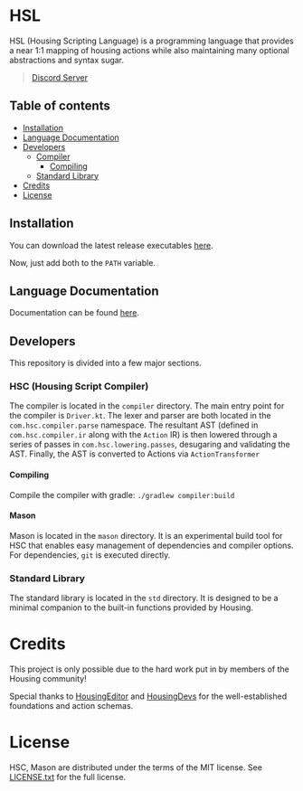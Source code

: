 # HSL

HSL (Housing Scripting Language) is a programming language that provides
a near 1:1 mapping of housing actions while also maintaining many optional
abstractions and syntax sugar.

> [Discord Server](https://discord.gg/fQCDGb2NYZ)

## Table of contents

<!--- TOC -->

- [Installation](#installation)
- [Language Documentation](#language-documentation)
- [Developers](#developers)
    - [Compiler](#hsc-housing-script-compiler)
        - [Compiling](#compiling)
    - [Standard Library](#standard-library)
- [Credits](#credits)
- [License](#license)

<!--- END -->

## Installation

You can download the latest release executables [here](https://github.com/sndyx/hsl/releases).

Now, just add both to the `PATH` variable.

## Language Documentation

Documentation can be found [here](/docs/getting-started/creating-a-project.md).

## Developers

This repository is divided into a few major sections.

### HSC (Housing Script Compiler)

The compiler is located in the `compiler` directory. The main entry point
for the compiler is `Driver.kt`. The lexer and parser are both located in
the `com.hsc.compiler.parse` namespace. The resultant AST (defined in
`com.hsc.compiler.ir` along with the `Action` IR) is then lowered through
a series of passes in `com.hsc.lowering.passes`, desugaring and validating
the AST. Finally, the AST is converted to Actions via `ActionTransformer`

#### Compiling

Compile the compiler with gradle: `./gradlew compiler:build`

#### Mason

Mason is located in the `mason` directory. It is an experimental build
 tool for HSC that enables easy management of dependencies and compiler
 options. For dependencies, `git` is executed directly.

### Standard Library

The standard library is located in the `std` directory. It is designed to
be a minimal companion to the built-in functions provided by Housing.

# Credits

This project is only possible due to the hard work put in by members of
the Housing community!

Special thanks to [HousingEditor](https://github.com/ImaDoofus/HousingEditor)
 and [HousingDevs](https://github.com/housingdevs) for the well-established
 foundations and action schemas.

# License

HSC, Mason are distributed under the terms of the MIT license. See
[LICENSE.txt](LICENSE.txt) for the full license.
